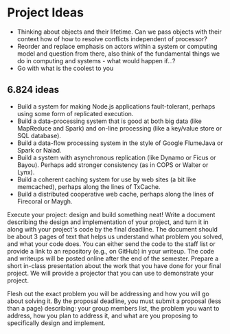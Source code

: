 # Project Ideas

- Thinking about objects and their lifetime. Can we pass objects with their context how of how to resolve conflicts independent of processor?
- Reorder and replace emphasis on actors within a system or computing model and question from there, also think of the fundamental things we do in computing and systems - what would happen if...?
- Go with what is the coolest to you

## 6.824 ideas

- Build a system for making Node.js applications fault-tolerant, perhaps using some form of replicated execution.
- Build a data-processing system that is good at both big data (like MapReduce and Spark) and on-line processing (like a key/value store or SQL database).
- Build a data-flow processing system in the style of Google FlumeJava or Spark or Naiad.
- Build a system with asynchronous replication (like Dynamo or Ficus or Bayou). Perhaps add stronger consistency (as in COPS or Walter or Lynx).
- Build a coherent caching system for use by web sites (a bit like memcached), perhaps along the lines of TxCache.
- Build a distributed cooperative web cache, perhaps along the lines of Firecoral or Maygh.

Execute your project: design and build something neat!
Write a document describing the design and implementation of your project, and turn it in along with your project's code by the final deadline. The document should be about 3 pages of text that helps us understand what problem you solved, and what your code does. You can either send the code to the staff list or provide a link to an repository (e.g., on GitHub) in your writeup. The code and writeups will be posted online after the end of the semester.
Prepare a short in-class presentation about the work that you have done for your final project. We will provide a projector that you can use to demonstrate your project.

Flesh out the exact problem you will be addressing and how you will go about solving it. By the proposal deadline, you must submit a proposal (less than a page) describing: your group members list, the problem you want to address, how you plan to address it, and what are you proposing to specifically design and implement.
